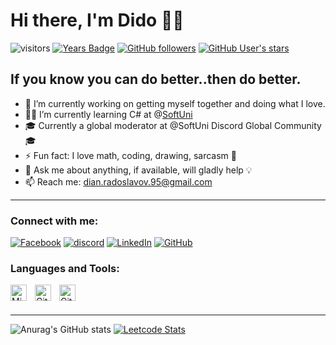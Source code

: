 # Hi there, I'm Dido :technologist:

![visitors](https://visitor-badge.glitch.me/badge?page_id=mokgul)
[![Years Badge](https://badges.pufler.dev/years/mokgul)](https://badges.pufler.dev)
[![GitHub followers](https://img.shields.io/github/followers/mokgul?style=social)](https://github.com/mokgul/mokgul)
[![GitHub User's stars](https://img.shields.io/github/stars/mokgul?style=social)](https://github.com/mokgul/mokgul)

## If you know you can do better..then do better.
- 🔭 I’m currently working on getting myself together and doing what I love.
- :man_student: I’m currently learning C# at @[SoftUni](https://github.com/SoftUni)
- :mortar_board: Currently a global moderator at @SoftUni Discord Global Community :mortar_board: 
- ⚡ Fun fact: I love math, coding, drawing, sarcasm :see_no_evil:
- 💬 Ask me about anything, if available, will gladly help :bulb:
- 📫 Reach me: dian.radoslavov.95@gmail.com
---
### Connect with me:
[![Facebook](https://img.shields.io/badge/-Facebook-00B2FF?style=flat-square&logo=Facebook&logoColor=white)](https://www.facebook.com/dian.radoslavov.95/)
[![discord](https://img.shields.io/badge/Mokgul-4554-blue?logo=discord&logoColor=white)]()
[![LinkedIn](https://img.shields.io/badge/-LinkedIn-0e76a8?style=flat-square&logo=Linkedin&logoColor=white)](https://www.linkedin.com/in/dian-radoslavov-65696ab1/)
[![GitHub](https://img.shields.io/badge/-Github-000000?style=flat-square&logo=Github&logoColor=white)](https://github.com/mokgul)

### Languages and Tools:
<img align="left" alt="Microsoft Visual Studio" width="26px" src="https://cdn.jsdelivr.net/gh/devicons/devicon/icons/visualstudio/visualstudio-plain.svg" style="padding-right:10px;" />
<img align="left" alt="Git" width="26px" src="https://cdn.jsdelivr.net/gh/devicons/devicon/icons/git/git-original.svg" style="padding-right:10px;" />
<img align="left" alt="GitHub" width="26px" src="https://cdn.jsdelivr.net/gh/devicons/devicon/icons/github/github-original.svg" style="padding-right:10px;" />
<br>
<br>

---

![Anurag's GitHub stats](https://github-readme-stats.vercel.app/api?username=mokgul&show_icons=true&theme=tokyonight&width=500&height=194)
[![Leetcode Stats](https://leetcard.jacoblin.cool/Mokgul?theme=nord&width=500&height=194)](https://leetcode.com/Mokgul)

<!--
**mokgul/mokgul** is a ✨ _special_ ✨ repository because its `README.md` (this file) appears on your GitHub profile.

Here are some ideas to get you started:




- 😄 Pronouns: ...

-->
